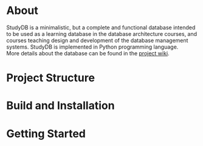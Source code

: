 # About

StudyDB is a minimalistic, but a complete and functional database intended to be used as a learning database in the database architecture courses, and courses teaching design and development of the database management systems. StudyDB is implemented in Python programming language.   
More details about the database can be found in the [project wiki](https://github.com/ebegoli/StudyDB/wiki).

# Project Structure

# Build and Installation

# Getting Started
